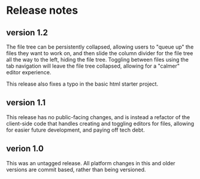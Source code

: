 # Release notes

## version 1.2

The file tree can be persistently collapsed, allowing users to "queue up" the files they want to work on, and then slide the column divider for the file tree all the way to the left, hiding the file tree. Toggling between files using the tab navigation will leave the file tree collapsed, allowing for a "calmer" editor experience.

This release also fixes a typo in the basic html starter project.

## version 1.1

This release has no public-facing changes, and is instead a refactor of the client-side code that handles creating and toggling editors for files, allowing for easier future development, and paying off tech debt.

## verion 1.0

This was an untagged release. All platform changes in this and older versions are commit based, rather than being versioned.
